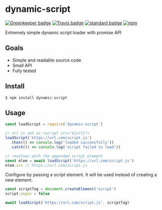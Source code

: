 # dynamic-script

[![Greenkeeper badge](https://badges.greenkeeper.io/KayleePop/dynamic-script.svg)](https://greenkeeper.io/) [![Travis badge](https://travis-ci.org/KayleePop/dynamic-script.svg?branch=master)](https://travis-ci.org/KayleePop/dynamic-script) [![standard badge](https://img.shields.io/badge/code_style-standard-brightgreen.svg)](https://standardjs.com) [![npm](https://img.shields.io/npm/v/dynamic-script.svg)](https://www.npmjs.com/package/dynamic-script)

Extremely simple dynamic script loader with promise API

## Goals
- Simple and readable source code
- Small API
- Fully tested

## Install

`$ npm install dynamic-script`

## Usage

```js
const loadScript = require('dynamic-script')

// url is set as <script src="${url}">
loadScript('https://url.com/script.js')
  .then(() => console.log('loaded successfully'))
  .catch(() => console.log('script failed to load'))

// resolves with the appended script element
const elem = await loadScript('https://url.com/script.js')
elem.src // https://url.com/script.js
```

Configure by passing a script element. It will be used instead of creating a new element.

```js
const scriptTag = document.createElement('script')
script.async = false

await loadScript('https://url.com/script.js', scriptTag)
```
